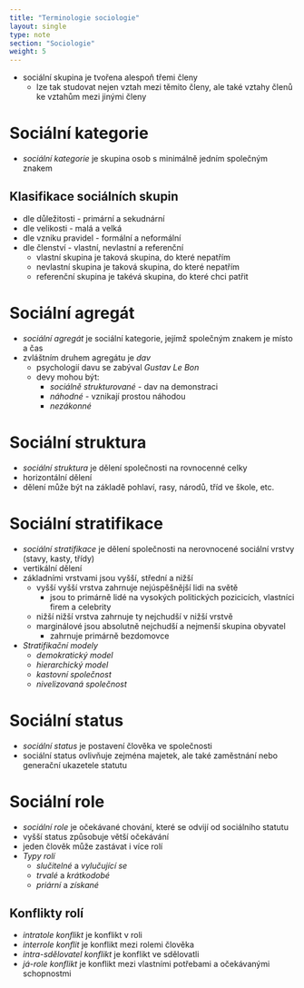 ```yaml
---
title: "Terminologie sociologie"
layout: single
type: note
section: "Sociologie"
weight: 5
---
```

- sociální skupina je tvořena alespoň třemi členy
    - lze tak studovat nejen vztah mezi těmito členy, ale také vztahy členů ke vztahům mezi jinými členy
# Sociální kategorie
- _sociální kategorie_ je skupina osob s minimálně jedním společným znakem
## Klasifikace sociálních skupin
- dle důležitosti - primární a sekudnární
- dle velikosti - malá a velká
- dle vzniku pravidel - formální a neformální
- dle členství - vlastní, nevlastní a referenční
    - vlastní skupina je taková skupina, do které nepatřím
    - nevlastní skupina je taková skupina, do které nepatřím
    - referenční skupina je takévá skupina, do které chci patřit
# Sociální agregát
- _sociální agregát_ je sociální kategorie, jejímž společným znakem je místo a čas
- zvláštním druhem agregátu je _dav_
    - psychologií davu se zabýval _Gustav Le Bon_
    - devy mohou být:
        - _sociálně strukturované_ - dav na demonstraci
        - _náhodné_ - vznikají prostou náhodou
        - _nezákonné_
# Sociální struktura
- _sociální struktura_ je dělení společnosti na rovnocenné celky
- horizontální dělení
- dělení může být na základě pohlaví, rasy, národů, tříd ve škole, etc.
# Sociální stratifikace
- _sociální stratifikace_ je dělení společnosti na nerovnocené sociální vrstvy (stavy, kasty, třídy)
- vertikální dělení
- základními vrstvami jsou vyšší, střední a nižší
    - vyšší vyšší vrstva zahrnuje nejúspěšnější lidi na světě
        - jsou to primárně lidé na vysokých politických pozicicích, vlastníci firem a celebrity
    - nižší nižší vrstva zahrnuje ty nejchudší v nižší vrstvě
    - marginálové jsou absolutně nejchudší a nejmenší skupina obyvatel
        - zahrnuje primárně bezdomovce
- *Stratifikační modely*
    - _demokratický model_
    - _hierarchický model_
    - _kastovní společnost_
    - _nivelizovaná společnost_
# Sociální status
- _sociální status_ je postavení člověka ve společnosti
- sociální status ovlivňuje zejména majetek, ale také zaměstnání nebo generační ukazetele statutu
# Sociální role
- _sociální role_ je očekávané chování, které se odvijí od sociálního statutu
- vyšší status způsobuje větší očekávání
- jeden člověk může zastávat i více rolí
- *Typy rolí*
    - _slučitelné_ a _vylučující se_
    - _trvalé_ a _krátkodobé_
    - _priární_ a _získané_
## Konflikty rolí
- _intratole konflikt_ je konflikt v roli
- _interrole konflit_ je konflikt mezi rolemi člověka
- _intra-sdělovatel konflikt_ je konflikt ve sdělovatli
- _já-role konflikt_ je konflikt mezi vlastními potřebami a očekávanými schopnostmi